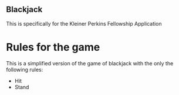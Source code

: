 ## Blackjack
This is specifically for the Kleiner Perkins Fellowship Application

# Rules for the game
This is a simplified version of the game of blackjack with the only the following rules:
- Hit
- Stand
